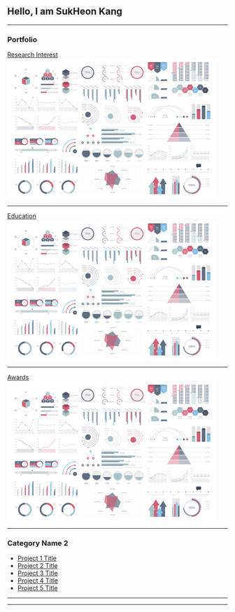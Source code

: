 ## Hello, I am SukHeon Kang

---

### Portfolio

[Research Interest](/sample_page)
<img src="images/dummy_thumbnail.jpg?raw=true"/>

---
[Education](/pdf/sample_presentation.pdf)
<img src="images/dummy_thumbnail.jpg?raw=true"/>

---
[Awards](http://example.com/)
<img src="images/dummy_thumbnail.jpg?raw=true"/>

---

### Category Name 2

- [Project 1 Title](http://example.com/)
- [Project 2 Title](http://example.com/)
- [Project 3 Title](http://example.com/)
- [Project 4 Title](http://example.com/)
- [Project 5 Title](http://example.com/)

---




---
